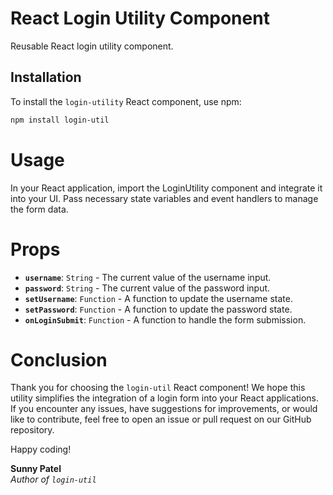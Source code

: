# React Login Utility Component

Reusable React login utility component.

## Installation

To install the `login-utility` React component, use npm:

```bash
npm install login-util
```

# Usage

In your React application, import the LoginUtility component and integrate it into your UI. Pass necessary state variables and event handlers to manage the form data.

# Props

- **`username`**: `String` - The current value of the username input.
- **`password`**: `String` - The current value of the password input.
- **`setUsername`**: `Function` - A function to update the username state.
- **`setPassword`**: `Function` - A function to update the password state.
- **`onLoginSubmit`**: `Function` - A function to handle the form submission.

# Conclusion

Thank you for choosing the `login-util` React component! We hope this utility simplifies the integration of a login form into your React applications. If you encounter any issues, have suggestions for improvements, or would like to contribute, feel free to open an issue or pull request on our GitHub repository.

Happy coding!

**Sunny Patel**  
*Author of `login-util`*

